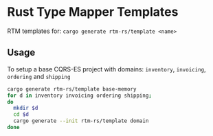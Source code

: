 # Rust Type Mapper Templates

RTM templates for: `cargo generate rtm-rs/template <name>`

## Usage

To setup a base CQRS-ES project with domains: `inventory`, `invoicing`,
`ordering` and `shipping`

```bash
cargo generate rtm-rs/template base-memory
for d in inventory invoicing ordering shipping;
do
  mkdir $d
  cd $d
  cargo generate --init rtm-rs/template domain
done
```
